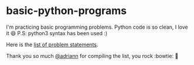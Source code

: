 # basic-python-programs
I'm practicing basic programming problems. Python code is so clean, I love it :smile:
P.S: python3 syntax has been used :)

Here is the [list of problem statements](https://adriann.github.io/programming_problems.html).

Thank you so much [@adriann](https://github.com/adriann) for compiling the list, you rock :bowtie: :metal: